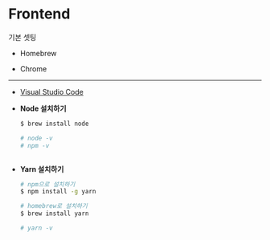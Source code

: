 # Frontend

기본 셋팅

+ Homebrew

+ Chrome

  

---



+ [Visual Studio Code](https://code.visualstudio.com/)



+ **Node 설치하기**

  ```bash
  $ brew install node
  
  # node -v 
  # npm -v



+ **Yarn 설치하기**

  ```bash
  # npm으로 설치하기
  $ npm install -g yarn
  
  # homebrew로 설치하기
  $ brew install yarn
  
  # yarn -v

